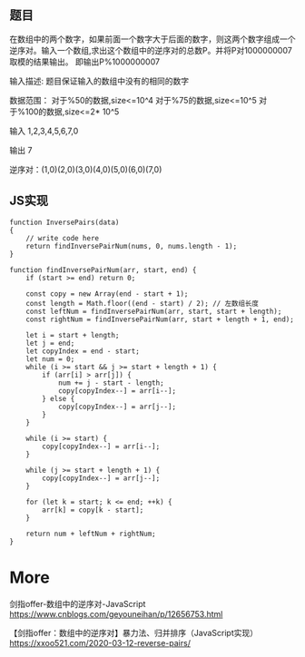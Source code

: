 ## 题目

在数组中的两个数字，如果前面一个数字大于后面的数字，则这两个数字组成一个逆序对。输入一个数组,求出这个数组中的逆序对的总数P。并将P对1000000007取模的结果输出。 即输出P%1000000007

输入描述:
题目保证输入的数组中没有的相同的数字

数据范围：
对于%50的数据,size<=10^4
对于%75的数据,size<=10^5
对于%100的数据,size<=2* 10^5

输入
1,2,3,4,5,6,7,0

输出
7

逆序对：(1,0)(2,0)(3,0)(4,0)(5,0)(6,0)(7,0)

## JS实现

```
function InversePairs(data)
{
    // write code here
    return findInversePairNum(nums, 0, nums.length - 1);
}

function findInversePairNum(arr, start, end) {
    if (start >= end) return 0;

    const copy = new Array(end - start + 1);
    const length = Math.floor((end - start) / 2); // 左数组长度
    const leftNum = findInversePairNum(arr, start, start + length);
    const rightNum = findInversePairNum(arr, start + length + 1, end);

    let i = start + length;
    let j = end;
    let copyIndex = end - start;
    let num = 0;
    while (i >= start && j >= start + length + 1) {
        if (arr[i] > arr[j]) {
            num += j - start - length;
            copy[copyIndex--] = arr[i--];
        } else {
            copy[copyIndex--] = arr[j--];
        }
    }

    while (i >= start) {
        copy[copyIndex--] = arr[i--];
    }

    while (j >= start + length + 1) {
        copy[copyIndex--] = arr[j--];
    }

    for (let k = start; k <= end; ++k) {
        arr[k] = copy[k - start];
    }

    return num + leftNum + rightNum;
}
```

# More

剑指offer-数组中的逆序对-JavaScript
https://www.cnblogs.com/geyouneihan/p/12656753.html

【剑指offer：数组中的逆序对】暴力法、归并排序（JavaScript实现）
https://xxoo521.com/2020-03-12-reverse-pairs/

